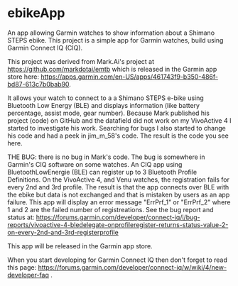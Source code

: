 # ebikeApp
An app allowing Garmin watches to show information about a Shimano STEPS ebike.
This project is a simple app for Garmin watches, build using Garmin Connect IQ (CIQ).

This project was derived from Mark.Ai's project at https://github.com/markdotai/emtb which is released 
in the Garmin app store here: https://apps.garmin.com/en-US/apps/461743f9-b350-486f-bd87-613c7b0bab90.

It allows your watch to connect to a a Shimano STEPS e-bike using Bluetooth Low Energy (BLE) 
and displays information (like battery percentage, assist mode, gear number).
Because Mark published his project (code) on GitHub and the datafield did not work on my VivoActive 4 I started to investigate his work. 
Searching for bugs I also started to change his code and had a peek in jim_m_58's code. The result is the code you see here.

THE BUG: there is no bug in Mark's code. The bug is somewhere in Garmin's CIQ software on some watches.
An CIQ app using BluetoothLowEnergie (BLE) can register up to 3 Bluetooth Profile Definitions.
On the VivoActive 4, and Venu watches, the registration fails for every 2nd and 3rd profile.
The result is that the app connects over BLE with the ebike but data is not exchanged and that is mistaken by users as an app failure.
This app will display an error message "ErrPrf_1" or "ErrPrf_2" where 1 and 2 are the failed number of registreations.
See the bug report and status at: https://forums.garmin.com/developer/connect-iq/i/bug-reports/vivoactive-4-bledelegate-onprofileregister-returns-status-value-2-on-every-2nd-and-3rd-registerprofile

This app will be released in the Garmin app store.

When you start developing for Garmin Connect IQ then don't forget to read this page:
https://forums.garmin.com/developer/connect-iq/w/wiki/4/new-developer-faq .
